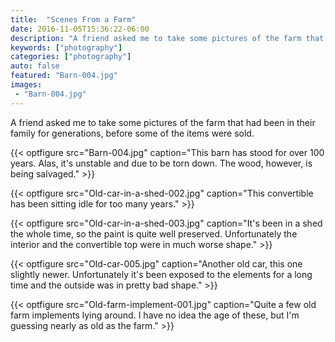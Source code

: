 ```yaml
---
title:  "Scenes From a Farm"
date: 2016-11-05T15:36:22-06:00
description: "A friend asked me to take some pictures of the farm that had been in their family for generations."
keywords: ["photography"]
categories: ["photography"]
auto: false
featured: "Barn-004.jpg"
images: 
 - "Barn-004.jpg"
---
```


A friend asked me to take some pictures of the farm that had been in their family for generations, before some of the items were sold.

{{< optfigure src="Barn-004.jpg" caption="This barn has stood for over 100 years. Alas, it's unstable and due to be torn down. The wood, however, is being salvaged." >}}

{{< optfigure src="Old-car-in-a-shed-002.jpg" caption="This convertible has been sitting idle for too many years." >}}

{{< optfigure src="Old-car-in-a-shed-003.jpg" caption="It's been in a shed the whole time, so the paint is quite well preserved. Unfortunately the interior and the convertible top were in much worse shape." >}}

{{< optfigure src="Old-car-005.jpg" caption="Another old car, this one slightly newer. Unfortunately it's been exposed to the elements for a long time and the outside was in pretty bad shape." >}}

{{< optfigure src="Old-farm-implement-001.jpg" caption="Quite a few old farm implements lying around. I have no idea the age of these, but I'm guessing nearly as old as the farm." >}}
